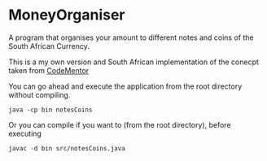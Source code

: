 # MoneyOrganiser
A program that organises your amount to different notes and coins of the South African Currency.

This is a my own version and South African implementation of the conecpt taken from [CodeMentor](https://www.codementor.io/tips/8382241794/java-money-counter-to-count-the-large-sums-of-money-you-wish-you-had)

You can go ahead and execute the application from the root directory without compiling. 

``` 
java -cp bin notesCoins 
```
Or you can compile if you want to (from the root directory), before executing

```
javac -d bin src/notesCoins.java
```

